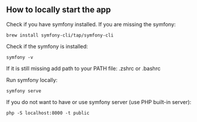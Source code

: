 ## How to locally start the app
Check if you have symfony installed.
If you are missing the symfony:

``brew install symfony-cli/tap/symfony-cli``

Check if the symfony is installed:

``symfony -v``

If it is still missing add path to your PATH file: .zshrc or .bashrc

Run symfony locally:

``symfony serve``

If you do not want to have or use symfony server (use PHP built-in server):

``php -S localhost:8000 -t public``

